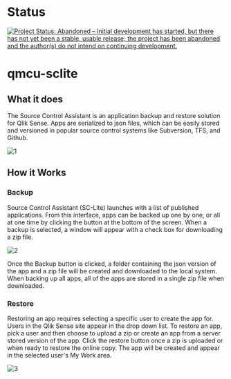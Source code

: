 # Status
[![Project Status: Abandoned – Initial development has started, but there has not yet been a stable, usable release; the project has been abandoned and the author(s) do not intend on continuing development.](https://www.repostatus.org/badges/latest/abandoned.svg)](https://www.repostatus.org/#abandoned)

# qmcu-sclite

## What it does
The Source Control Assistant is an application backup and restore solution for Qlik Sense.  Apps are serialized to json files, which can be easily stored and versioned in popular source control systems like Subversion, TFS, and Github.

![1](https://s3.amazonaws.com/eapowertools/qmcutilities/sclite1.png)

## How it Works
### Backup
Source Control Assistant (SC-Lite) launches with a list of published applications.  From this interface, apps can be backed up one by one, or all at one time by clicking the button at the bottom of the screen.  When a backup is selected, a window will appear with a check box for downloading a zip file.

![2](https://s3.amazonaws.com/eapowertools/qmcutilities/sclite2.png)

Once the Backup button is clicked, a folder containing the json version of the app and a zip file will be created and downloaded to the local system.  When backing up all apps, all of the apps are stored in a single zip file when downloaded.

### Restore
Restoring an app requires selecting a specific user to create the app for.  Users in the Qlik Sense site appear in the drop down list.  To restore an app, pick a user and then choose to upload a zip or create an app from a server stored version of the app.  Click the restore button once a zip is uploaded or when ready to restore the online copy.  The app will be created and appear in the selected user's My Work area.

![3](https://s3.amazonaws.com/eapowertools/qmcutilities/sclite3.png)
